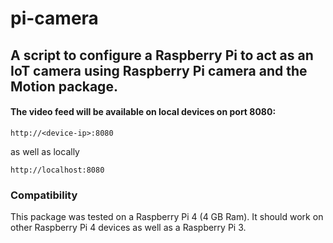 # pi-camera

## A script to configure a Raspberry Pi to act as an IoT camera using Raspberry Pi camera and the Motion package.

#### The video feed will be available on local devices on port 8080:
`
http://<device-ip>:8080
`

as well as locally

`
http://localhost:8080
`

### Compatibility
This package was tested on a Raspberry Pi 4 (4 GB Ram). It should work on other Raspberry Pi 4 devices as well as a Raspberry Pi 3.